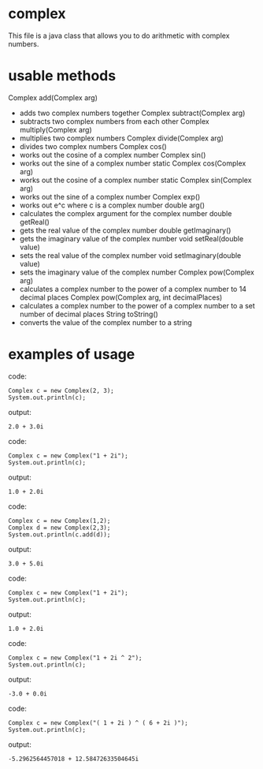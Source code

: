 # complex
This file is a java class that allows you to do arithmetic with complex numbers. 

# usable methods 
Complex add(Complex arg)
* adds two complex numbers together
Complex subtract(Complex arg)
* subtracts two complex numbers from each other
Complex multiply(Complex arg)
* multiplies two complex numbers
Complex divide(Complex arg)
* divides two complex numbers
Complex cos()
* works out the cosine of a complex number 
Complex sin()
* works out the sine of a complex number 
static Complex cos(Complex arg)
* works out the cosine of a complex number 
static Complex sin(Complex arg)
* works out the sine of a complex number 
Complex exp()
* works out e^c where c is a complex number
double arg()
* calculates the complex argument for the complex number
double getReal()
* gets the real value of the complex number
double getImaginary()
* gets the imaginary value of the complex number
void setReal(double value)
* sets the real value of the complex number
void setImaginary(double value)
* sets the imaginary value of the complex number
Complex pow(Complex arg)
* calculates a complex number to the power of a complex number to 14 decimal places
Complex pow(Complex arg, int decimalPlaces)
* calculates a complex number to the power of a complex number to a set number of decimal places
String toString()
* converts the value of the complex number to a string
# examples of usage

code:
```
Complex c = new Complex(2, 3); 
System.out.println(c);
```
output: 
```
2.0 + 3.0i
```

code: 
```
Complex c = new Complex("1 + 2i"); 
System.out.println(c);
```
output: 
```
1.0 + 2.0i
```

code: 
```
Complex c = new Complex(1,2); 
Complex d = new Complex(2,3);
System.out.println(c.add(d));
```
output: 
```
3.0 + 5.0i
```

code:
```
Complex c = new Complex("1 + 2i"); 
System.out.println(c);
```
output: 
```
1.0 + 2.0i
```

code:
```
Complex c = new Complex("1 + 2i ^ 2"); 
System.out.println(c);
```
output: 
```
-3.0 + 0.0i 
```

code:
```
Complex c = new Complex("( 1 + 2i ) ^ ( 6 + 2i )"); 
System.out.println(c);
```
output: 
```
-5.2962564457018 + 12.58472633504645i
```
